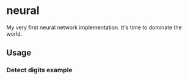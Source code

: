 # neural
My very first neural network implementation. It's time to dominate the world.

## Usage

### Detect digits example

```java

```
